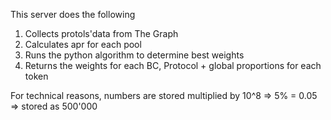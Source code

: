 This server does the following

1. Collects protols'data from The Graph
2. Calculates apr for each pool
3. Runs the python algorithm to determine best weights
4. Returns the weights for each BC, Protocol + global proportions for each token

For technical reasons, numbers are stored multiplied by 10^8
=> 5% = 0.05 => stored as 500'000
